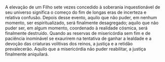 ﻿A elevação de um Filho sete vezes concedido à soberania inquestionável de seu universo significa o começo do fim de longas eras de incerteza e relativa confusão. Depois desse evento, aquilo que não puder, em nenhum momento, ser espiritualizado, será finalmente desagregado; aquilo que não puder ser, em algum momento, coordenado à realidade cósmica, será finalmente destruído. Quando as reservas de misericórdia sem fim e de paciência inominável se exaurirem na tentativa de ganhar a lealdade e a devoção das criaturas volitivas dos reinos, a justiça e a retidão prevalecerão. Aquilo que a misericórdia não puder reabilitar, a justiça finalmente aniquilará.